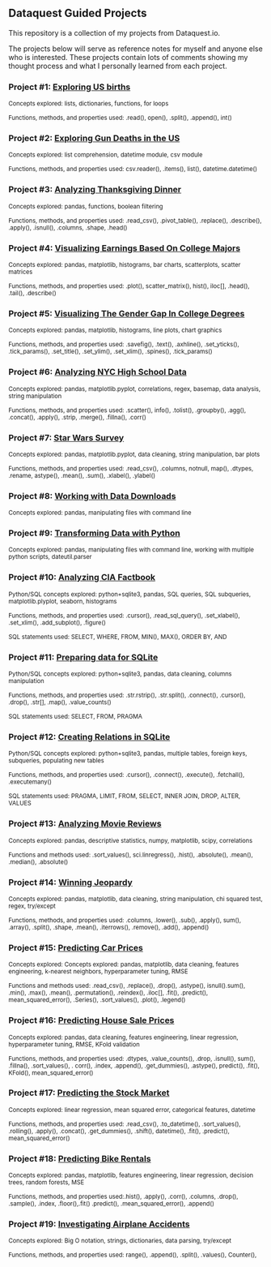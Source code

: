 ## Dataquest Guided Projects

This repository is a collection of my projects from Dataquest.io. 

The projects below will serve as reference notes for myself and anyone else who is interested. These projects contain lots of comments showing my thought process and what I personally learned from each project.

### Project #1: [Exploring US births](https://github.com/sengkchu/Dataquest-Guided-Projects/blob/master/Guided%20Project_%20Explore%20U.S.%20Births/Guided%20Project_%20Explore%20U.S.%20Births.ipynb)
<sub>Concepts explored: lists, dictionaries, functions, for loops</sub>

<sup>Functions, methods, and properties used:  .read(), open(), .split(), .append(), int()</sup>

### Project #2: [Exploring Gun Deaths in the US](https://github.com/sengkchu/Dataquest-Guided-Projects/blob/master/Guided%20Project_%20Exploring%20Gun%20Deaths%20in%20the%20US/Guided%20Project_%20Exploring%20Gun%20Deaths%20in%20the%20US.ipynb)
<sub>Concepts explored: list comprehension, datetime module, csv module</sub>

<sup>Functions, methods, and properties used:  csv.reader(), .items(), list(), datetime.datetime()</sup>

### Project #3: [Analyzing Thanksgiving Dinner](https://github.com/sengkchu/Dataquest-Guided-Projects/blob/master/Guided%20Project_%20Analyzing%20Thanksgiving%20Dinner/Guided%20Project_%20Analyzing%20Thanksgiving%20Dinner.ipynb)
<sub>Concepts explored: pandas, functions, boolean filtering</sub>

<sup>Functions, methods, and properties used:  .read_csv(), .pivot_table(), .replace(), .describe(), .apply(), .isnull(), .columns, .shape, .head()</sup>

### Project #4: [Visualizing Earnings Based On College Majors](https://github.com/sengkchu/Dataquest-Guided-Projects/blob/master/Guided%20Project_%20Visualizing%20Earnings%20Based%20On%20College%20Majors/Guided%20Project_%20Visualizing%20Earnings%20Based%20On%20College%20Majors.ipynb)
<sub>Concepts explored: pandas, matplotlib, histograms, bar charts, scatterplots, scatter matrices</sub>

<sup>Functions, methods, and properties used:  .plot(), scatter_matrix(), hist(), iloc[], .head(), .tail(), .describe()</sup>


### Project #5: [Visualizing The Gender Gap In College Degrees](https://github.com/sengkchu/Dataquest-Guided-Projects/blob/master/Guided%20Project_%20Visualizing%20The%20Gender%20Gap%20In%20College%20Degrees/Guided%20Project_%20Visualizing%20The%20Gender%20Gap%20In%20College%20Degrees.ipynb)
<sub>Concepts explored: pandas, matplotlib, histograms, line plots, chart graphics</sub>

<sup>Functions, methods, and properties used:  .savefig(), .text(), .axhline(), .set_yticks(), .tick_params(), .set_title(), .set_ylim(), .set_xlim(), .spines(), .tick_params()</sup>


### Project #6: [Analyzing NYC High School Data](https://github.com/sengkchu/Dataquest-Guided-Projects/blob/master/Guided%20Project_%20Analyzing%20NYC%20High%20School%20Data/Guided%20Project_%20Analyzing%20NYC%20High%20School%20Data.ipynb)
<sub>Concepts explored: pandas, matplotlib.pyplot, correlations, regex, basemap, data analysis, string manipulation</sub>

<sup>Functions, methods, and properties used:  .scatter(), info(), .tolist(), .groupby(), .agg(), .concat(), .apply(), .strip, .merge(), .fillna(), .corr()</sup>


### Project #7: [Star Wars Survey](https://github.com/sengkchu/Dataquest-Guided-Projects/blob/master/Guided%20Project_%20Star%20Wars%20Survey/Guided%20Project_%20Star%20Wars%20Survey.ipynb)
<sub>Concepts explored: pandas, matplotlib.pyplot, data cleaning, string manipulation, bar plots</sub>

<sup>Functions, methods, and properties used:  .read_csv(), .columns, notnull, map(), .dtypes, .rename, astype(), .mean(), .sum(), .xlabel(), .ylabel()</sup>

### Project #8: [Working with Data Downloads](https://github.com/sengkchu/Dataquest-Guided-Projects/tree/master/Guided%20Project_%20Working%20with%20Data%20Downloads)
<sub>Concepts explored: pandas, manipulating files with command line</sub>

### Project #9: [Transforming Data with Python](https://github.com/sengkchu/Dataquest-Guided-Projects/tree/master/Guided%20Project_%20Transforming%20data%20with%20Python)
<sub>Concepts explored: pandas, manipulating files with command line, working with multiple python scripts, dateutil.parser</sub>


### Project #10: [Analyzing CIA Factbook](https://github.com/sengkchu/Dataquest-Guided-Projects/blob/master/Guided%20Project_%20Analyzing%20CIA%20Factbook%20Data%20Using%20SQLite%20and%20Python/Guided%20Project_%20Analyzing%20CIA%20Factbook%20Data%20Using%20SQLite%20and%20Python.ipynb)
<sub>Python/SQL concepts explored: python+sqlite3, pandas, SQL queries, SQL subqueries, matplotlib.plyplot, seaborn, histograms</sub>

<sub>Functions, methods, and properties used:  .cursor(), .read_sql_query(), .set_xlabel(), .set_xlim(), .add_subplot(), .figure()</sub>

<sub>SQL statements used: SELECT, WHERE, FROM, MIN(), MAX(), ORDER BY, AND</sub>


### Project #11: [Preparing data for SQLite](https://github.com/sengkchu/Dataquest-Guided-Projects/blob/master/Guided%20Project_%20Preparing%20data%20for%20SQLite/Guided%20Project_%20Preparing%20data%20for%20SQLite.ipynb)
<sub>Python/SQL concepts explored: python+sqlite3, pandas, data cleaning, columns manipulation</sub>

<sub>Functions, methods, and properties used:  .str.rstrip(), .str.split(), .connect(), .cursor(), .drop(), .str[], .map(), .value_counts()</sub>

<sub>SQL statements used: SELECT, FROM, PRAGMA</sub>


### Project #12: [Creating Relations in SQLite](https://github.com/sengkchu/Dataquest-Guided-Projects/blob/master/Guided%20Project_%20Creating%20relations%20in%20SQLite/Guided%20Project_%20Creating%20relations%20in%20SQLite.ipynb)
<sub>Python/SQL concepts explored: python+sqlite3, pandas, multiple tables, foreign keys, subqueries, populating new tables</sub>

<sub>Functions, methods, and properties used:  .cursor(), .connect(), .execute(), .fetchall(), .executemany()</sub>

<sub>SQL statements used: PRAGMA, LIMIT, FROM, SELECT, INNER JOIN, DROP, ALTER, VALUES</sub>


### Project #13: [Analyzing Movie Reviews](https://github.com/sengkchu/Dataquest-Guided-Projects/blob/master/Guided%20Project_%20Analyzing%20Movie%20Reviews/Guided%20Project_%20Analyzing%20Movie%20Reviews.ipynb)
<sub>Concepts explored: pandas, descriptive statistics, numpy, matplotlib, scipy, correlations</sub>

<sup>Functions and methods used: .sort_values(), sci.linregress(), .hist(), .absolute(), .mean(), .median(), .absolute()</sup>


### Project #14: [Winning Jeopardy](https://github.com/sengkchu/Dataquest-Guided-Projects/blob/master/Guided%20Project_%20Winning%20Jeopardy/Guided%20Project_%20Winning%20Jeopardy.ipynb)
<sub>Concepts explored: pandas, matplotlib, data cleaning, string manipulation, chi squared test, regex, try/except</sup>

<sup>Functions, methods, and properties used:  .columns, .lower(), .sub(), .apply(), sum(), .array(), .split(), .shape, .mean(), .iterrows(), .remove(), .add(), .append()</sup>

### Project #15: [Predicting Car Prices](https://github.com/sengkchu/Dataquest-Guided-Projects/blob/master/Guided%20Project_%20Predicting%20Car%20Prices/Guided%20Project_%20Predicting%20Car%20Prices.ipynb)
<sub>Concepts explored: Concepts explored: pandas, matplotlib, data cleaning, features engineering, k-nearest neighbors, hyperparameter tuning, RMSE</sup>

<sup>Functions and methods used: .read_csv(), .replace(), .drop(), .astype(), isnull().sum(), .min(), .max(), .mean(), .permutation(), .reindex(), .iloc[], .fit(), .predict(), mean_squared_error(), .Series(), .sort_values(), .plot(), .legend()</sup>

### Project #16: [Predicting House Sale Prices](https://github.com/sengkchu/Dataquest-Guided-Projects-Solutions/tree/master/Guided%20Project_%20Predicting%20House%20Sale%20Prices/Guided%20Project_%20Predicting%20House%20Sale%20Prices.ipynb)
<sub>Concepts explored: pandas, data cleaning, features engineering, linear regression, hyperparameter tuning, RMSE, KFold validation</sub>

<sup>Functions, methods, and properties used: .dtypes, .value_counts(), .drop, .isnull(), sum(), .fillna(), .sort_values(), . corr(), .index, .append(), .get_dummies(), .astype(), predict(), .fit(), KFold(), mean_squared_error()</sup>

### Project #17: [Predicting the Stock Market](https://github.com/sengkchu/Dataquest-Guided-Projects-Solutions/tree/master/Guided%20Project_%20Predicting%20the%20Stock%20Market)
<sub>Concepts explored: linear regression, mean squared error, categorical features, datetime</sub>

<sup>Functions, methods, and properties used: .read_csv(), .to_datetime(), .sort_values(), .rolling(), .apply(), .concat(), .get_dummies(), .shift(), datetime(), .fit(), .predict(), mean_squared_error()</sup>


### Project #18: [Predicting Bike Rentals](https://github.com/sengkchu/Dataquest-Guided-Projects-Solutions/tree/master/Guided%20Project_%20Predicting%20Bike%20Rentals/Guided%20Project_%20Predicting%20Bike%20Rentals.ipynb)
<sub>Concepts explored: pandas, matplotlib, features engineering, linear regression, decision trees, random forests, MSE</sup>

<sup>Functions, methods, and properties used:.hist(), .apply(), .corr(), .columns, .drop(), .sample(), .index, .floor(),.fit() .predict(), .mean_squared_error(), .append()</sup>

### Project #19: [Investigating Airplane Accidents](https://github.com/sengkchu/Dataquest-Guided-Projects-Solutions/tree/master/Guided%20Project_%20Investigating%20Airplane%20Accidents)
<sub>Concepts explored: Big O notation, strings, dictionaries, data parsing, try/except</sub>

<sup>Functions, methods, and properties used: range(), .append(), .split(), .values(), Counter(), </sup>

